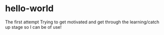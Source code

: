 # hello-world
The first attempt 
Trying to get motivated and get through the learning/catch up stage so I can be of use!
